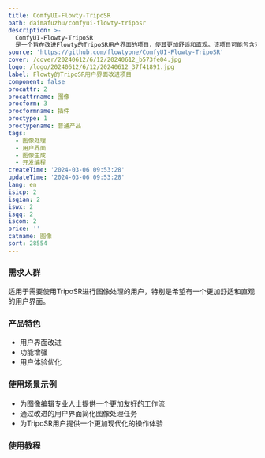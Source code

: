 ```yaml
---
title: ComfyUI-Flowty-TripoSR
path: daimafuzhu/comfyui-flowty-triposr
description: >-
  ComfyUI-Flowty-TripoSR
  是一个旨在改进Flowty的TripoSR用户界面的项目，使其更加舒适和直观。该项目可能包含对现有功能的增强以及新功能的添加，以提高用户体验。
source: 'https://github.com/flowtyone/ComfyUI-Flowty-TripoSR'
cover: /cover/20240612/6/12/20240612_b573fe04.jpg
logo: /logo/20240612/6/12/20240612_37f41891.jpg
label: Flowty的TripoSR用户界面改进项目
component: false
procattr: 2
procattrname: 图像
procform: 3
procformname: 插件
proctype: 1
proctypename: 普通产品
tags:
  - 图像处理
  - 用户界面
  - 图像生成
  - 开发编程
createTime: '2024-03-06 09:53:28'
updateTime: '2024-03-06 09:53:28'
lang: en
isicp: 2
isqian: 2
iswx: 2
isqq: 2
iscom: 2
price: ''
catname: 图像
sort: 28554
---
```




### 需求人群
适用于需要使用TripoSR进行图像处理的用户，特别是希望有一个更加舒适和直观的用户界面。

### 产品特色
- 用户界面改进
- 功能增强
- 用户体验优化

### 使用场景示例
- 为图像编辑专业人士提供一个更加友好的工作流
- 通过改进的用户界面简化图像处理任务
- 为TripoSR用户提供一个更加现代化的操作体验

### 使用教程


  
